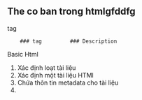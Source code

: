 <!-- 1. <html> : Định nghĩa một tài liệu HTML.
2. <head> : Chứa thông tin meta và định nghĩa tiêu đề cho trang web.
3. <title> : Định nghĩa tiêu đề của trang web.
4. <body> : Chứa nội dung chính của trang web.
5. <h1>, <h2>, <h3>, ... <h6> : Định nghĩa các tiêu đề cấp độ khác nhau.
6. <p> : Định nghĩa một văn bản.
7. <a> : Định nghiã một liên kết đến một địa chỉ web hoặc một tài liệu.
8. <img> : Chèn một hình ảnh vào trang web.
9. <ul>, <ol>, <li> : 
	- <ul> : Định nghĩa danh sách không có thứ tự.
	- <ol> : Định nghĩa danh sách có thứ tự.
	- <li> : Định nghĩa các mục trong danh sách.
10. <table>, <tr>, <th>, <td> : định nghĩa bảng và các phần tử trong bảng.
11. <form>, <input>, <button> : Tạo một biểu mẫu với các trường 
	- <input> : nhập liệu.
	- <button> : nút bấm.
12. <div>, <span> : Định nghĩa các khối hoặc phần tử nhỏ trong trang để phân chia và định dạng nội dung.
13. <label>, <input>, <textarea> : Kết hợp để tạo một trường nhập liệu có:
	- <label> : nhãn.
	- <input>, <textarea> : nơi người dùng có thể nhập dữ liệu.
14. <select>, <option> : 
	- <select> : Tạo một danh sách thả xuống.
	- <option> : Các tùy chọn trang danh sách. -->

## The co ban trong htmlgfddfg

 tag
	
		### tag			### Description
Basic Html
1.	<!DOCTYPE>			Xác định loạt tài liệu
2.	<html>				Xác định một tài liệu HTMl
3.	<head>				Chứa thôn tin metadata cho tài liệu
4.	<title>				Xác định tiêu đề cho tài liệu
5.	<body>				Xác định phần nội dung của tài liệu
6.	<h1>-<h6>			Xác định tiêu đề HTMlL
7.	<p>				Xác định một văn bản
8.	<br>				Xuống dòng
9.	<hr>				Xác định sự thay đổi chủ đề trong nôi dung
Định dạng
10.	<abbr>				Xác định một từ viết tắt hoặc một chữ viết tắt
11.	<address>			Xác định thông tin liên hệ của tác giả, chủ sở hữu cho tài liệu
12.	<b>				Xác định văn bản đậm
13.	<bdi>				Cô lập một phần của văn bản có thể được định dạng theo hướng khác so với văn bản bên ngoài nó
14.	<bdo>				Ghi đè hướng văn bản hiện tại
15.	<blockquote>			Xác định một phần được trích dẫn từ nguồn khác
16.	<cite>				Xác đinh tiêu đề của một tác phẩm
17.	<code>				Xác định một đoạn mã máy tính
18.	<del>				Xác định văn bản đã bị xóa khỏi tài liệu
19.	<dfn>				Xác định thuật ngữ sẽ được định nghĩa trong nội dung
20.	<em>				Xác định văn bản đưọc nhấn mạnh
21.	<i>				icon
22.	<ins>				Xác định văn bản đã được chèn vào tài liệu
23.	<kbd>				Xác định đầu vào từ bàn phím
24.	<mark>				Xác định văn bản được đánh dấu/nhấn mạnh
25.	<pre>				Xác định văn bản được định dạng trước
26.	<progress>			Biểu thị tiến trình của một tác vụ
27.	<q>				Xác định một trích dẫn ngắn
28.	<samp>				Xác định đầu ra mẫu từ một chương trình máy tính
29.	<small>				Xác định văn bản nhỏ hơn
30.	<strong>			Xác định văn bản quan trọng
31.	<sub>				Xác định văn bản dưới chỉ số
32.	<sup>				Xác định văn bản trên chỉ số
33.	<template>			Xác định một khung chứa cho nội dung sẽ bị ẩn khi trang tải lên
34.	<time>				Xác định một thời gian cụ thể (hoặc datetime)
35.	<u>				Xác định một phần văn bản không được phát âm và được định dạng khác với văn bản bình thường
36.	<var>				Xác định một biến
37.	<wbr>				Xác định một dòng ngắt có thể
Forms and input
38.	<form>				Xác định một biểu mẫu HTML cho người dùng nhập liệu
39.	<input>				Xác định một điều khiển nhập liệu
40.	<textarea>			Xác định một điều khiển nhập liệu đa dòng (khu vực văn bản)
41.	<button>			Xác định một nút có thể nhấp
42.	<select>			Xác định một danh sách thả xuống
43.	<optgroup>			Xác định một nhóm các tùy chọn liên quan trong danh sách thả xuống
44.	<option>			Xác định một tùy chọn trong danh sách thả xuống
45.	<label>				Xác định một nhãn cho phần tử <input>
46.	<fieldset>			Nhóm các phần tử liên quan trong một biểu mẫu
47.	<legend>			Xác định tiêu đề cho một phần tử <fieldset>
48.	<datalist>			Chỉ định một danh sách các tùy chọn được xác định trước cho các điều khiển đầu vào
49.	<output>			Xác định kết quả của một phép tính
Frames
50.	<iframe>			Xác định một khung nội tuyến
51.	<img>				Xác định một hình ảnh
52.	<map>				Xác định một bản đồ hình ảnh (image map)
53.	<area>				Xác định một khu vực bên trong bản đồ hình ảnh
54.	<canvas>			Được sử dụng để vẽ đồ họa, theo yêu cầu, thông qua kịch bản (thường là JavaScript)
55.	<figcaption>			Xác định chú thích cho một phần tử <figure>
56.	<figure>			Xác định nội dung độc lập
57.	<picture>			Xác định một khung chứa cho nhiều nguồn hình ảnh
58.	<svg>				Xác định một khung chứa cho đồ họa SVG
Audio/ Video
59.	<audio>				Xác định nội dung âm thanh
60.	<source>			Xác định nhiều nguồn phương tiện cho các phần tử phương tiện (<video>, <audio> và <picture>)
61.	<track>				Xác định văn bản theo dõi cho các phần tử phương tiện (<video> và <audio>)
62.	<video>				Xác định một video hoặc phim
Links
63.	<a>				Xác định một liên kết
64.	<link>				Xác định mối quan hệ giữa tài liệu và nguồn tài nguyên bên ngoài (thường được sử dụng để liên kết đến các tệp CSS)
65.	<nav>				Xác định một khối chứa các liên kết điều hướng
List
66.	<ul>				Xác định một danh sách không có thứ tự
67.	<ol>				Xác định một danh sách có thứ tự
68.	<li>				Xác định một mục danh sách
70.	<dl>				Xác định một danh sách định nghĩa
71.	<dt>				Xác định một thuật ngữ trong danh sách định nghĩa
72.	<dd>				Xác định mô tả hoặc định nghĩa tương ứng trong danh sách định nghĩa
Tables
73.	<table>				Xác định một bảng
74.	<caption>			Xác định tiêu đề cho một bảng
75.	<th>				Xác định một ô tiêu đề trong một bảng
76.	<tr>				Xác định một hàng trong một bảng
77.	<td>				Xác định một ô trong một bảng
78.	<thead>				Xác định phần tiêu đề của một bảng
79.	<tbody>				Xác định phần thân của một bảng
80.	<tfoot>				Xác định phần chân của một bảng
81.	<col>				Xác định thuộc tính của một hoặc nhiều cột trong một bảng
82.	<colgroup>			Xác định một nhóm các cột trong một bảng
Styles and Semantics
83.	<style>				Xác định kiểu CSS cho tài liệu
84.	<div>				Xác định một khối phần tử
85.	<span>				Xác định một phần tử đánh dấu trong một văn bản
86.	<header>			Xác định phần đầu của một tài liệu hoặc phần tử
87.	<footer>			Xác định phần chân của một tài liệu hoặc phần tử
88.	<main>				Xác định phần chính của một tài liệu hoặc phần tử
89.	<section>			Xác định một phần trong một tài liệu hoặc phần tử
90.	<article>			Xác định một bài viết, bài báo hoặc nội dung độc lập
91.	<aside>				Xác định một phần trong một tài liệu hoặc phần tử
92.	<details>			Xác định một khối chứa thông tin bổ sung hoặc chi tiết
93.	<summary>			Xác định một tiêu đề cho một phần <details>
94.	<dialog>			Xác định một hộp thoại tương tác người dùng
Programming
95.	<script>			Xác định mã kịch bản tương tác
96.	<noscript>			Xác định nội dung dự phòng cho trình duyệt không hỗ trợ kịch bản
97.	<template>			Xác định một khung chứa cho nội dung sẽ bị ẩn khi trang tải lên
98.	<slot>				Xác định một điểm nội dung mở trong một nguồn phân phối
99.	<style>				Xác định kiểu CSS cho tài liệu
Meta info
100.	<head>				Xác định thông tin về tài liệu
101.	<meta>				Xác định dữ liệu về tài liệu HTML
102.	<base>				Chỉ định URL/base cho tất cả các URL tương đối trong tài liệu
	

	15.<meta>:
	- <meta charset="UTF-8">: Định nghĩa bảng mã sử dụng cho trang web.
	- <meta name="viewport" content="width=device-width, initial-scale=1.0">: Định nghĩa cách trình duyệt hiển thị trang trên các thiết bị khác nhau.
	- <meta name="description" content="Mô tả trang web">: Mô tả ngắn gọn về nội dung của trang, hiển thị trong kết quả tìm kiếm.